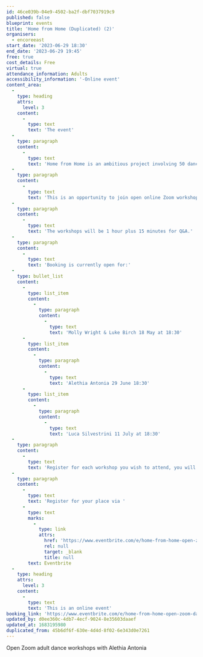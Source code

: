 ```yaml
---
id: 46ce039b-04e9-4502-ba2f-dbf7037919c9
published: false
blueprint: events
title: 'Home from Home (Duplicated) (2)'
organisers:
  - encoreeast
start_date: '2023-06-29 18:30'
end_date: '2023-06-29 19:45'
free: true
cost_details: Free
virtual: true
attendance_information: Adults
accessibility_information: '-Online event'
content_area:
  -
    type: heading
    attrs:
      level: 3
    content:
      -
        type: text
        text: 'The event'
  -
    type: paragraph
    content:
      -
        type: text
        text: 'Home from Home is an ambitious project involving 50 dancers over 50, under the overall direction of Luca Silvestrini, artistic director of Protein Dance.'
  -
    type: paragraph
    content:
      -
        type: text
        text: 'This is an opportunity to join open online Zoom workshops with choreographers: Laura Anderson, Molly Wright & Luke Birch, Alethia Antonia, Alleyne Dance and Luca Silvestrini.'
  -
    type: paragraph
    content:
      -
        type: text
        text: 'The workshops will be 1 hour plus 15 minutes for Q&A.'
  -
    type: paragraph
    content:
      -
        type: text
        text: 'Booking is currently open for:'
  -
    type: bullet_list
    content:
      -
        type: list_item
        content:
          -
            type: paragraph
            content:
              -
                type: text
                text: 'Molly Wright & Luke Birch 18 May at 18:30'
      -
        type: list_item
        content:
          -
            type: paragraph
            content:
              -
                type: text
                text: 'Alethia Antonia 29 June 18:30'
      -
        type: list_item
        content:
          -
            type: paragraph
            content:
              -
                type: text
                text: 'Luca Silvestrini 11 July at 18:30'
  -
    type: paragraph
    content:
      -
        type: text
        text: 'Register for each workshop you wish to attend, you will be e-mailed your zoom link on the morning of your workshop.'
  -
    type: paragraph
    content:
      -
        type: text
        text: 'Register for your place via '
      -
        type: text
        marks:
          -
            type: link
            attrs:
              href: 'https://www.eventbrite.com/e/home-from-home-open-zoom-dance-workshops-tickets-605022888747'
              rel: null
              target: _blank
              title: null
        text: Eventbrite
  -
    type: heading
    attrs:
      level: 3
    content:
      -
        type: text
        text: 'This is an online event'
booking_link: 'https://www.eventbrite.com/e/home-from-home-open-zoom-dance-workshops-tickets-605022888747'
updated_by: d0ee360c-4db7-4ecf-9024-8e35603daaef
updated_at: 1683195980
duplicated_from: 45b6df6f-630e-4d4d-8f02-6e343d0e7261
---
```

Open Zoom adult dance workshops with Alethia Antonia